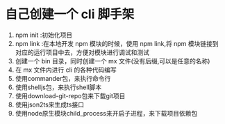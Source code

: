 # 自己创建一个 cli 脚手架

1. npm init :初始化项目
2. npm link :在本地开发 npm 模块的时候，使用 npm link,将 npm 模块链接到对应的运行项目中去，方便对模块进行调试和测试
3. 创建一个 bin 目录，同时创建一个 mx 文件(没有后缀,可以是任意的名称)
4. 在 mx 文件内进行 cli 的各种代码编写
5. 使用commander包，来执行命令行
6. 使用shelljs包，来执行shell脚本
7. 使用download-git-repo包来下载git项目
8. 使用json2ts来生成ts接口
9. 使用node原生模块child_process来开启子进程，来下载项目依赖包